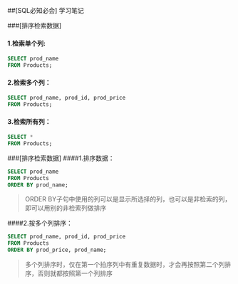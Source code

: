 ##[SQL必知必会] 学习笔记

###[排序检索数据]
####    1.检索单个列:
```sql
SELECT prod_name
FROM Products;
```

####    2.检索多个列：
```sql
SELECT prod_name, prod_id, prod_price
FROM Products;
```

####    3.检索所有列：
```sql
SELECT * 
FROM Products;
```

###[排序检索数据]
####1.排序数据：
```sql
SELECT prod_name 
FROM Products
ORDER BY prod_name;
```
> ORDER BY子句中使用的列可以是显示所选择的列，也可以是非检索的列，即可以用别的非检索列做排序

####2.按多个列排序：
```sql
SELECT prod_name, prod_id, prod_price
FROM Products
ORDER BY prod_price, prod_name;
```
> 多个列排序时，仅在第一个拍序列中有重复数据时，才会再按照第二个列排序，否则就都按照第一个列排序
